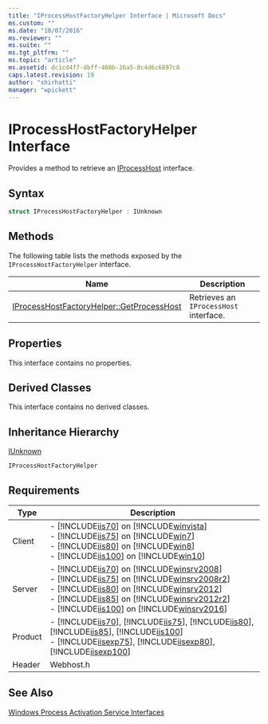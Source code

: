 ```yaml
---
title: "IProcessHostFactoryHelper Interface | Microsoft Docs"
ms.custom: ""
ms.date: "10/07/2016"
ms.reviewer: ""
ms.suite: ""
ms.tgt_pltfrm: ""
ms.topic: "article"
ms.assetid: dc1cd4f7-dbff-408b-26a5-0c4d6c6897c8
caps.latest.revision: 19
author: "shirhatti"
manager: "wpickett"
---
```

# IProcessHostFactoryHelper Interface
Provides a method to retrieve an [IProcessHost](../../../webdevelopment-reference\native-code-api\webdev-native-api-reference/iprocesshost-interface.md) interface.  
  
## Syntax  
  
```cpp  
struct IProcessHostFactoryHelper : IUnknown  
```  
  
## Methods  
 The following table lists the methods exposed by the `IProcessHostFactoryHelper` interface.  
  
|Name|Description|  
|----------|-----------------|  
|[IProcessHostFactoryHelper::GetProcessHost](../../../webdevelopment-reference\native-code-api\webdev-native-api-reference/iprocesshostfactoryhelper-getprocesshost-method.md)|Retrieves an `IProcessHost` interface.|  
  
## Properties  
 This interface contains no properties.  
  
## Derived Classes  
 This interface contains no derived classes.  
  
## Inheritance Hierarchy  
 [IUnknown](http://go.microsoft.com/fwlink/?LinkId=55951)  
  
 `IProcessHostFactoryHelper`  
  
## Requirements  
  
|Type|Description|  
|----------|-----------------|  
|Client|-   [!INCLUDE[iis70](../../../wmi-provider/includes/iis70-md.md)] on [!INCLUDE[winvista](../../../wmi-provider/includes/winvista-md.md)]<br />-   [!INCLUDE[iis75](../../../wmi-provider/includes/iis75-md.md)] on [!INCLUDE[win7](../../../wmi-provider/includes/win7-md.md)]<br />-   [!INCLUDE[iis80](../../../wmi-provider/includes/iis80-md.md)] on [!INCLUDE[win8](../../../wmi-provider/includes/win8-md.md)]<br />-   [!INCLUDE[iis100](../../../wmi-provider/includes/iis100-md.md)] on [!INCLUDE[win10](../../../wmi-provider/includes/win10-md.md)]|  
|Server|-   [!INCLUDE[iis70](../../../wmi-provider/includes/iis70-md.md)] on [!INCLUDE[winsrv2008](../../../wmi-provider/includes/winsrv2008-md.md)]<br />-   [!INCLUDE[iis75](../../../wmi-provider/includes/iis75-md.md)] on [!INCLUDE[winsrv2008r2](../../../wmi-provider/includes/winsrv2008r2-md.md)]<br />-   [!INCLUDE[iis80](../../../wmi-provider/includes/iis80-md.md)] on [!INCLUDE[winsrv2012](../../../wmi-provider/includes/winsrv2012-md.md)]<br />-   [!INCLUDE[iis85](../../../wmi-provider/includes/iis85-md.md)] on [!INCLUDE[winsrv2012r2](../../../wmi-provider/includes/winsrv2012r2-md.md)]<br />-   [!INCLUDE[iis100](../../../wmi-provider/includes/iis100-md.md)] on [!INCLUDE[winsrv2016](../../../wmi-provider/includes/winsrv2016-md.md)]|  
|Product|-   [!INCLUDE[iis70](../../../wmi-provider/includes/iis70-md.md)], [!INCLUDE[iis75](../../../wmi-provider/includes/iis75-md.md)], [!INCLUDE[iis80](../../../wmi-provider/includes/iis80-md.md)], [!INCLUDE[iis85](../../../wmi-provider/includes/iis85-md.md)], [!INCLUDE[iis100](../../../wmi-provider/includes/iis100-md.md)]<br />-   [!INCLUDE[iisexp75](../../../webdevelopment-reference\native-code-api\webdev-native-api-reference/includes/iisexp75-md.md)], [!INCLUDE[iisexp80](../../../webdevelopment-reference\native-code-api\webdev-native-api-reference/includes/iisexp80-md.md)], [!INCLUDE[iisexp100](../../../webdevelopment-reference\native-code-api\webdev-native-api-reference/includes/iisexp100-md.md)]|  
|Header|Webhost.h|  
  
## See Also  
 [Windows Process Activation Service Interfaces](../../../webdevelopment-reference\native-code-api\webdev-native-api-reference/windows-process-activation-service-interfaces.md)